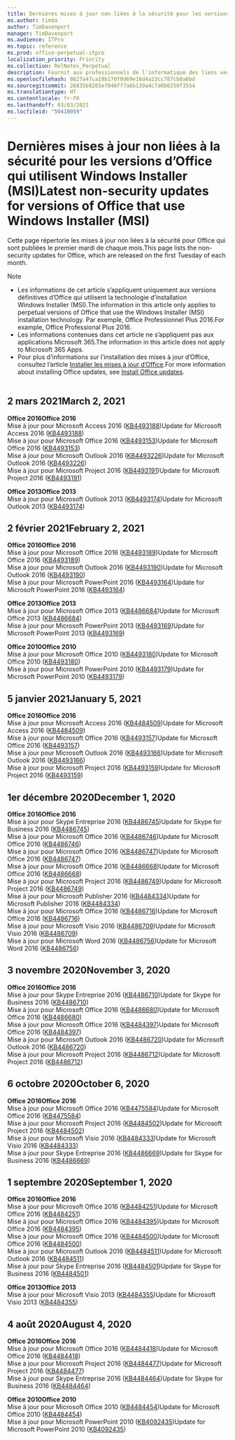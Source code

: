 ```yaml
---
title: Dernières mises à jour non liées à la sécurité pour les versions d’Office qui utilisent Windows Installer (MSI)
ms.author: timda
author: TimDavenport
manager: TimDavenport
ms.audience: ITPro
ms.topic: reference
ms.prod: office-perpetual-itpro
localization_priority: Priority
ms.collection: RelNotes_Perpetual
description: Fournit aux professionnels de l’informatique des liens vers les dernières informations sur les mises à jour non liées à la sécurité pour les versions définitives d’Office 2016, Office 2013 et Office 2010
ms.openlocfilehash: 8627a47ca19b170f0d69e16d4a23cc787cb8a6bd
ms.sourcegitcommit: 26835b8265e7046ff7a6b139a4c7a0b0250f3554
ms.translationtype: HT
ms.contentlocale: fr-FR
ms.lasthandoff: 03/03/2021
ms.locfileid: "50418059"
---
```

# <a name="latest-non-security-updates-for-versions-of-office-that-use-windows-installer-msi"></a><span data-ttu-id="ca4ca-103">Dernières mises à jour non liées à la sécurité pour les versions d’Office qui utilisent Windows Installer (MSI)</span><span class="sxs-lookup"><span data-stu-id="ca4ca-103">Latest non-security updates for versions of Office that use Windows Installer (MSI)</span></span>

<span data-ttu-id="ca4ca-104">Cette page répertorie les mises à jour non liées à la sécurité pour Office qui sont publiées le premier mardi de chaque mois.</span><span class="sxs-lookup"><span data-stu-id="ca4ca-104">This page lists the non-security updates for Office, which are released on the first Tuesday of each month.</span></span>

> [!NOTE]
> - <span data-ttu-id="ca4ca-105">Les informations de cet article s’appliquent uniquement aux versions définitives d’Office qui utilisent la technologie d’installation Windows Installer (MSI).</span><span class="sxs-lookup"><span data-stu-id="ca4ca-105">The information in this article only applies to perpetual versions of Office that use the Windows Installer (MSI) installation technology.</span></span> <span data-ttu-id="ca4ca-106">Par exemple, Office Professionnel Plus 2016.</span><span class="sxs-lookup"><span data-stu-id="ca4ca-106">For example, Office Professional Plus 2016.</span></span>
> - <span data-ttu-id="ca4ca-107">Les informations contenues dans cet article ne s’appliquent pas aux applications Microsoft 365.</span><span class="sxs-lookup"><span data-stu-id="ca4ca-107">The information in this article does not apply to Microsoft 365 Apps.</span></span>
> - <span data-ttu-id="ca4ca-108">Pour plus d’informations sur l’installation des mises à jour d’Office, consultez l’article [Installer les mises à jour d’Office](https://support.office.com/article/2ab296f3-7f03-43a2-8e50-46de917611c5).</span><span class="sxs-lookup"><span data-stu-id="ca4ca-108">For more information about installing Office updates, see [Install Office updates](https://support.office.com/article/2ab296f3-7f03-43a2-8e50-46de917611c5).</span></span>
<br/><br/>

## <a name="march-2-2021"></a><span data-ttu-id="ca4ca-109">2 mars 2021</span><span class="sxs-lookup"><span data-stu-id="ca4ca-109">March 2, 2021</span></span>
<span data-ttu-id="ca4ca-110">**Office 2016**</span><span class="sxs-lookup"><span data-stu-id="ca4ca-110">**Office 2016**</span></span><br/>
<span data-ttu-id="ca4ca-111">Mise à jour pour Microsoft Access 2016 ([KB4493188](https://support.microsoft.com/help/4493188))</span><span class="sxs-lookup"><span data-stu-id="ca4ca-111">Update for Microsoft Access 2016 ([KB4493188](https://support.microsoft.com/help/4493188))</span></span> </br> <span data-ttu-id="ca4ca-112">Mise à jour pour Microsoft Office 2016 ([KB4493153](https://support.microsoft.com/help/4493153))</span><span class="sxs-lookup"><span data-stu-id="ca4ca-112">Update for Microsoft Office 2016 ([KB4493153](https://support.microsoft.com/help/4493153))</span></span> </br> <span data-ttu-id="ca4ca-113">Mise à jour pour Microsoft Outlook 2016 ([KB4493226](https://support.microsoft.com/help/4493226))</span><span class="sxs-lookup"><span data-stu-id="ca4ca-113">Update for Microsoft Outlook 2016 ([KB4493226](https://support.microsoft.com/help/4493226))</span></span> </br> <span data-ttu-id="ca4ca-114">Mise à jour pour Microsoft Project 2016 ([KB4493191](https://support.microsoft.com/help/4493191))</span><span class="sxs-lookup"><span data-stu-id="ca4ca-114">Update for Microsoft Project 2016 ([KB4493191](https://support.microsoft.com/help/4493191))</span></span> </br> 


<span data-ttu-id="ca4ca-115">**Office 2013**</span><span class="sxs-lookup"><span data-stu-id="ca4ca-115">**Office 2013**</span></span><br/>
<span data-ttu-id="ca4ca-116">Mise à jour pour Microsoft Outlook 2013 ([KB4493174](https://support.microsoft.com/help/4493174))</span><span class="sxs-lookup"><span data-stu-id="ca4ca-116">Update for Microsoft Outlook 2013 ([KB4493174](https://support.microsoft.com/help/4493174))</span></span> </br> 


## <a name="february-2-2021"></a><span data-ttu-id="ca4ca-117">2 février 2021</span><span class="sxs-lookup"><span data-stu-id="ca4ca-117">February 2, 2021</span></span>
<span data-ttu-id="ca4ca-118">**Office 2016**</span><span class="sxs-lookup"><span data-stu-id="ca4ca-118">**Office 2016**</span></span><br/>
<span data-ttu-id="ca4ca-119">Mise à jour pour Microsoft Office 2016 ([KB4493189](https://support.microsoft.com/help/4493189))</span><span class="sxs-lookup"><span data-stu-id="ca4ca-119">Update for Microsoft Office 2016 ([KB4493189](https://support.microsoft.com/help/4493189))</span></span> </br> <span data-ttu-id="ca4ca-120">Mise à jour pour Microsoft Outlook 2016 ([KB4493190](https://support.microsoft.com/help/4493190))</span><span class="sxs-lookup"><span data-stu-id="ca4ca-120">Update for Microsoft Outlook 2016 ([KB4493190](https://support.microsoft.com/help/4493190))</span></span> </br> <span data-ttu-id="ca4ca-121">Mise à jour pour Microsoft PowerPoint 2016 ([KB4493164](https://support.microsoft.com/help/4493164))</span><span class="sxs-lookup"><span data-stu-id="ca4ca-121">Update for Microsoft PowerPoint 2016 ([KB4493164](https://support.microsoft.com/help/4493164))</span></span> </br> 

<span data-ttu-id="ca4ca-122">**Office 2013**</span><span class="sxs-lookup"><span data-stu-id="ca4ca-122">**Office 2013**</span></span><br/>
<span data-ttu-id="ca4ca-123">Mise à jour pour Microsoft Office 2013 ([KB4486684](https://support.microsoft.com/help/4486684))</span><span class="sxs-lookup"><span data-stu-id="ca4ca-123">Update for Microsoft Office 2013 ([KB4486684](https://support.microsoft.com/help/4486684))</span></span> </br>
<span data-ttu-id="ca4ca-124">Mise à jour pour Microsoft PowerPoint 2013 ([KB4493169](https://support.microsoft.com/help/4493169))</span><span class="sxs-lookup"><span data-stu-id="ca4ca-124">Update for Microsoft PowerPoint 2013 ([KB4493169](https://support.microsoft.com/help/4493169))</span></span> </br>

<span data-ttu-id="ca4ca-125">**Office 2010**</span><span class="sxs-lookup"><span data-stu-id="ca4ca-125">**Office 2010**</span></span><br/>
<span data-ttu-id="ca4ca-126">Mise à jour pour Microsoft Office 2010 ([KB4493180](https://support.microsoft.com/help/4493180))</span><span class="sxs-lookup"><span data-stu-id="ca4ca-126">Update for Microsoft Office 2010 ([KB4493180](https://support.microsoft.com/help/4493180))</span></span> </br>
<span data-ttu-id="ca4ca-127">Mise à jour pour Microsoft PowerPoint 2010 ([KB4493179](https://support.microsoft.com/help/4493179))</span><span class="sxs-lookup"><span data-stu-id="ca4ca-127">Update for Microsoft PowerPoint 2010 ([KB4493179](https://support.microsoft.com/help/4493179))</span></span></br>


## <a name="january-5-2021"></a><span data-ttu-id="ca4ca-128">5 janvier 2021</span><span class="sxs-lookup"><span data-stu-id="ca4ca-128">January 5, 2021</span></span>
<span data-ttu-id="ca4ca-129">**Office 2016**</span><span class="sxs-lookup"><span data-stu-id="ca4ca-129">**Office 2016**</span></span></br>
<span data-ttu-id="ca4ca-130">Mise à jour pour Microsoft Access 2016 ([KB4484509](https://support.microsoft.com/help/4484509))</span><span class="sxs-lookup"><span data-stu-id="ca4ca-130">Update for Microsoft Access 2016 ([KB4484509](https://support.microsoft.com/help/4484509))</span></span> </br>
<span data-ttu-id="ca4ca-131">Mise à jour pour Microsoft Office 2016 ([KB4493157](https://support.microsoft.com/help/4493157))</span><span class="sxs-lookup"><span data-stu-id="ca4ca-131">Update for Microsoft Office 2016 ([KB4493157](https://support.microsoft.com/help/4493157))</span></span> </br>
<span data-ttu-id="ca4ca-132">Mise à jour pour Microsoft Outlook 2016 ([KB4493166](https://support.microsoft.com/help/4493166))</span><span class="sxs-lookup"><span data-stu-id="ca4ca-132">Update for Microsoft Outlook 2016 ([KB4493166](https://support.microsoft.com/help/4493166))</span></span> </br>
<span data-ttu-id="ca4ca-133">Mise à jour pour Microsoft Project 2016 ([KB4493159](https://support.microsoft.com/help/4493159))</span><span class="sxs-lookup"><span data-stu-id="ca4ca-133">Update for Microsoft Project 2016 ([KB4493159](https://support.microsoft.com/help/4493159))</span></span> </br>


## <a name="december-1-2020"></a><span data-ttu-id="ca4ca-134">1er décembre 2020</span><span class="sxs-lookup"><span data-stu-id="ca4ca-134">December 1, 2020</span></span>
<span data-ttu-id="ca4ca-135">**Office 2016**</span><span class="sxs-lookup"><span data-stu-id="ca4ca-135">**Office 2016**</span></span><br/>
<span data-ttu-id="ca4ca-136">Mise à jour pour Skype Entreprise 2016 ([KB4486745](https://support.microsoft.com/help/4486745))</span><span class="sxs-lookup"><span data-stu-id="ca4ca-136">Update for Skype for Business 2016 ([KB4486745](https://support.microsoft.com/help/4486745))</span></span> <br/>
<span data-ttu-id="ca4ca-137">Mise à jour pour Microsoft Office 2016 ([KB4486746](https://support.microsoft.com/help/4486746))</span><span class="sxs-lookup"><span data-stu-id="ca4ca-137">Update for Microsoft Office 2016 ([KB4486746](https://support.microsoft.com/help/4486746))</span></span> <br/> <span data-ttu-id="ca4ca-138">Mise à jour pour Microsoft Office 2016 ([KB4486747](https://support.microsoft.com/help/4486747))</span><span class="sxs-lookup"><span data-stu-id="ca4ca-138">Update for Microsoft Office 2016 ([KB4486747](https://support.microsoft.com/help/4486747))</span></span> <br/> <span data-ttu-id="ca4ca-139">Mise à jour pour Microsoft Office 2016 ([KB4486668](https://support.microsoft.com/help/4486668))</span><span class="sxs-lookup"><span data-stu-id="ca4ca-139">Update for Microsoft Office 2016 ([KB4486668](https://support.microsoft.com/help/4486668))</span></span> <br/>
<span data-ttu-id="ca4ca-140">Mise à jour pour Microsoft Project 2016 ([KB4486749](https://support.microsoft.com/help/4486749))</span><span class="sxs-lookup"><span data-stu-id="ca4ca-140">Update for Microsoft Project 2016 ([KB4486749](https://support.microsoft.com/help/4486749))</span></span> <br/> <span data-ttu-id="ca4ca-141">Mise à jour pour Microsoft Publisher 2016 ([KB4484334](https://support.microsoft.com/help/4484334))</span><span class="sxs-lookup"><span data-stu-id="ca4ca-141">Update for Microsoft Publisher 2016 ([KB4484334](https://support.microsoft.com/help/4484334))</span></span> <br/> <span data-ttu-id="ca4ca-142">Mise à jour pour Microsoft Office 2016 ([KB4486716](https://support.microsoft.com/help/4486716))</span><span class="sxs-lookup"><span data-stu-id="ca4ca-142">Update for Microsoft Office 2016 ([KB4486716](https://support.microsoft.com/help/4486716))</span></span> <br/> <span data-ttu-id="ca4ca-143">Mise à jour pour Microsoft Visio 2016 ([KB4486709](https://support.microsoft.com/help/4486709))</span><span class="sxs-lookup"><span data-stu-id="ca4ca-143">Update for Microsoft Visio 2016 ([KB4486709](https://support.microsoft.com/help/4486709))</span></span> <br/>
<span data-ttu-id="ca4ca-144">Mise à jour pour Microsoft Word 2016 ([KB4486756](https://support.microsoft.com/help/4486756))</span><span class="sxs-lookup"><span data-stu-id="ca4ca-144">Update for Microsoft Word 2016 ([KB4486756](https://support.microsoft.com/help/4486756))</span></span> <br/> 


## <a name="november-3-2020"></a><span data-ttu-id="ca4ca-145">3 novembre 2020</span><span class="sxs-lookup"><span data-stu-id="ca4ca-145">November 3, 2020</span></span>
<span data-ttu-id="ca4ca-146">**Office 2016**</span><span class="sxs-lookup"><span data-stu-id="ca4ca-146">**Office 2016**</span></span><br/>
<span data-ttu-id="ca4ca-147">Mise à jour pour Skype Entreprise 2016 ([KB4486710](https://support.microsoft.com/help/4486710))</span><span class="sxs-lookup"><span data-stu-id="ca4ca-147">Update for Skype for Business 2016 ([KB4486710](https://support.microsoft.com/help/4486710))</span></span> <br/>
<span data-ttu-id="ca4ca-148">Mise à jour pour Microsoft Office 2016 ([KB4486680](https://support.microsoft.com/help/4486680))</span><span class="sxs-lookup"><span data-stu-id="ca4ca-148">Update for Microsoft Office 2016 ([KB4486680](https://support.microsoft.com/help/4486680))</span></span> <br/>
<span data-ttu-id="ca4ca-149">Mise à jour pour Microsoft Office 2016 ([KB4484397](https://support.microsoft.com/help/4484397))</span><span class="sxs-lookup"><span data-stu-id="ca4ca-149">Update for Microsoft Office 2016 ([KB4484397](https://support.microsoft.com/help/4484397))</span></span> <br/>
<span data-ttu-id="ca4ca-150">Mise à jour pour Microsoft Outlook 2016 ([KB4486720](https://support.microsoft.com/help/4486720))</span><span class="sxs-lookup"><span data-stu-id="ca4ca-150">Update for Microsoft Outlook 2016 ([KB4486720](https://support.microsoft.com/help/4486720))</span></span> <br/>
<span data-ttu-id="ca4ca-151">Mise à jour pour Microsoft Project 2016 ([KB4486712](https://support.microsoft.com/help/4486712))</span><span class="sxs-lookup"><span data-stu-id="ca4ca-151">Update for Microsoft Project 2016 ([KB4486712](https://support.microsoft.com/help/4486712))</span></span> <br/>


## <a name="october-6-2020"></a><span data-ttu-id="ca4ca-152">6 octobre 2020</span><span class="sxs-lookup"><span data-stu-id="ca4ca-152">October 6, 2020</span></span>
<span data-ttu-id="ca4ca-153">**Office 2016**</span><span class="sxs-lookup"><span data-stu-id="ca4ca-153">**Office 2016**</span></span><br/>
<span data-ttu-id="ca4ca-154">Mise à jour pour Microsoft Office 2016 ([KB4475584](https://support.microsoft.com/help/4475584))</span><span class="sxs-lookup"><span data-stu-id="ca4ca-154">Update for Microsoft Office 2016 ([KB4475584](https://support.microsoft.com/help/4475584))</span></span><br/>
<span data-ttu-id="ca4ca-155">Mise à jour pour Microsoft Project 2016 ([KB4484502](https://support.microsoft.com/help/4484502))</span><span class="sxs-lookup"><span data-stu-id="ca4ca-155">Update for Microsoft Project 2016 ([KB4484502](https://support.microsoft.com/help/4484502))</span></span><br/>
<span data-ttu-id="ca4ca-156">Mise à jour pour Microsoft Visio 2016 ([KB4484333](https://support.microsoft.com/help/4484333))</span><span class="sxs-lookup"><span data-stu-id="ca4ca-156">Update for Microsoft Visio 2016 ([KB4484333](https://support.microsoft.com/help/4484333))</span></span><br/>
<span data-ttu-id="ca4ca-157">Mise à jour pour Skype Entreprise 2016 ([KB4486669](https://support.microsoft.com/help/4486669))</span><span class="sxs-lookup"><span data-stu-id="ca4ca-157">Update for Skype for Business 2016 ([KB4486669](https://support.microsoft.com/help/4486669))</span></span><br/> 

## <a name="september-1-2020"></a><span data-ttu-id="ca4ca-158">1 septembre 2020</span><span class="sxs-lookup"><span data-stu-id="ca4ca-158">September 1, 2020</span></span>
<span data-ttu-id="ca4ca-159">**Office 2016**</span><span class="sxs-lookup"><span data-stu-id="ca4ca-159">**Office 2016**</span></span><br/>
<span data-ttu-id="ca4ca-160">Mise à jour pour Microsoft Office 2016 ([KB4484251](https://support.microsoft.com/help/4484251))</span><span class="sxs-lookup"><span data-stu-id="ca4ca-160">Update for Microsoft Office 2016 ([KB4484251](https://support.microsoft.com/help/4484251))</span></span><br/>
<span data-ttu-id="ca4ca-161">Mise à jour pour Microsoft Office 2016 ([KB4484395](https://support.microsoft.com/help/4484395))</span><span class="sxs-lookup"><span data-stu-id="ca4ca-161">Update for Microsoft Office 2016 ([KB4484395](https://support.microsoft.com/help/4484395))</span></span><br/> <span data-ttu-id="ca4ca-162">Mise à jour pour Microsoft Office 2016 ([KB4484500](https://support.microsoft.com/help/4484500))</span><span class="sxs-lookup"><span data-stu-id="ca4ca-162">Update for Microsoft Office 2016 ([KB4484500](https://support.microsoft.com/help/4484500))</span></span> <br/>
<span data-ttu-id="ca4ca-163">Mise à jour pour Microsoft Outlook 2016 ([KB4484511](https://support.microsoft.com/help/4484511))</span><span class="sxs-lookup"><span data-stu-id="ca4ca-163">Update for Microsoft Outlook 2016 ([KB4484511](https://support.microsoft.com/help/4484511))</span></span> <br/>
<span data-ttu-id="ca4ca-164">Mise à jour pour Skype Entreprise 2016 ([KB4484501](https://support.microsoft.com/help/4484501))</span><span class="sxs-lookup"><span data-stu-id="ca4ca-164">Update for Skype for Business 2016 ([KB4484501](https://support.microsoft.com/help/4484501))</span></span> <br/>

<span data-ttu-id="ca4ca-165">**Office 2013**</span><span class="sxs-lookup"><span data-stu-id="ca4ca-165">**Office 2013**</span></span><br/>
<span data-ttu-id="ca4ca-166">Mise à jour pour Microsoft Visio 2013 ([KB4484355](https://support.microsoft.com/help/4484355))</span><span class="sxs-lookup"><span data-stu-id="ca4ca-166">Update for Microsoft Visio 2013 ([KB4484355](https://support.microsoft.com/help/4484355))</span></span><br/>

## <a name="august-4-2020"></a><span data-ttu-id="ca4ca-167">4 août 2020</span><span class="sxs-lookup"><span data-stu-id="ca4ca-167">August 4, 2020</span></span>

<span data-ttu-id="ca4ca-168">**Office 2016**</span><span class="sxs-lookup"><span data-stu-id="ca4ca-168">**Office 2016**</span></span><br/>
<span data-ttu-id="ca4ca-169">Mise à jour pour Microsoft Office 2016 ([KB4484418](https://support.microsoft.com/help/4484418))</span><span class="sxs-lookup"><span data-stu-id="ca4ca-169">Update for Microsoft Office 2016 ([KB4484418](https://support.microsoft.com/help/4484418))</span></span><br/> <span data-ttu-id="ca4ca-170">Mise à jour pour Microsoft Project 2016 ([KB4484477](https://support.microsoft.com/help/4484477))</span><span class="sxs-lookup"><span data-stu-id="ca4ca-170">Update for Microsoft Project 2016 ([KB4484477](https://support.microsoft.com/help/4484477))</span></span><br/>
<span data-ttu-id="ca4ca-171">Mise à jour pour Skype Entreprise 2016 ([KB4484464](https://support.microsoft.com/help/4484464))</span><span class="sxs-lookup"><span data-stu-id="ca4ca-171">Update for Skype for Business 2016 ([KB4484464](https://support.microsoft.com/help/4484464))</span></span><br/> 

<span data-ttu-id="ca4ca-172">**Office 2010**</span><span class="sxs-lookup"><span data-stu-id="ca4ca-172">**Office 2010**</span></span><br/>
<span data-ttu-id="ca4ca-173">Mise à jour pour Microsoft Office 2010 ([KB4484454](https://support.microsoft.com/help/4484454))</span><span class="sxs-lookup"><span data-stu-id="ca4ca-173">Update for Microsoft Office 2010 ([KB4484454](https://support.microsoft.com/help/4484454))</span></span><br/> <span data-ttu-id="ca4ca-174">Mise à jour pour Microsoft PowerPoint 2010 ([KB4092435](https://support.microsoft.com/help/4092435))</span><span class="sxs-lookup"><span data-stu-id="ca4ca-174">Update for Microsoft PowerPoint 2010 ([KB4092435](https://support.microsoft.com/help/4092435))</span></span><br/> 

</br>